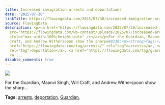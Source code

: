 ```yaml
---
title: Increased immigration arrests and deportations
date: '2025-07-30'
linkTitle: https://flowingdata.com/2025/07/30/increased-immigration-arrests-and-deportations/
source: FlowingData
description: <p><a href="https://flowingdata.com/2025/07/30/increased-immigration-arrests-and-deportations/"><img
  src="https://flowingdata.com/wp-content/uploads/2025/07/increased-arrests-ICE-Guardian-750x577.png"
  style="max-width:100%;height:auto" /></a></p>For the Guardian, Maanvi Singh, Will
  Craft, and Andrew Witherspoon show the sharp&#8230;<p><strong>Tags:</strong> <a
  href="https://flowingdata.com/tag/arrests/" rel="tag">arrests</a>, <a href="https://flowingdata.com/tag/deportation/"
  rel="tag">deportation</a>, <a href="https://flowingdata.com/tag/guardian/" rel="tag">Guardian</a>,
  <a ...
disable_comments: true
---
```

<p><a href="https://flowingdata.com/2025/07/30/increased-immigration-arrests-and-deportations/"><img src="https://flowingdata.com/wp-content/uploads/2025/07/increased-arrests-ICE-Guardian-750x577.png" style="max-width:100%;height:auto" /></a></p>For the Guardian, Maanvi Singh, Will Craft, and Andrew Witherspoon show the sharp&#8230;<p><strong>Tags:</strong> <a href="https://flowingdata.com/tag/arrests/" rel="tag">arrests</a>, <a href="https://flowingdata.com/tag/deportation/" rel="tag">deportation</a>, <a href="https://flowingdata.com/tag/guardian/" rel="tag">Guardian</a>, <a ...